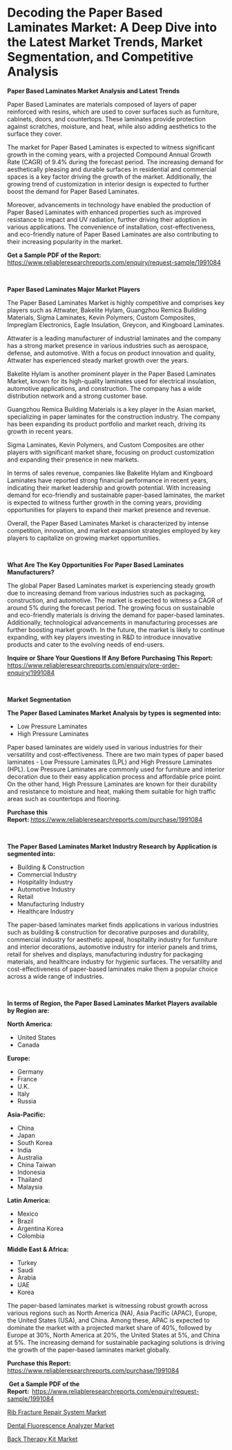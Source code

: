 <p><h1>Decoding the Paper Based Laminates Market: A Deep Dive into the Latest Market Trends, Market Segmentation, and Competitive Analysis</h1></p><p><strong>Paper Based Laminates Market Analysis and Latest Trends</strong></p>
<p><p>Paper Based Laminates are materials composed of layers of paper reinforced with resins, which are used to cover surfaces such as furniture, cabinets, doors, and countertops. These laminates provide protection against scratches, moisture, and heat, while also adding aesthetics to the surface they cover.</p><p>The market for Paper Based Laminates is expected to witness significant growth in the coming years, with a projected Compound Annual Growth Rate (CAGR) of 9.4% during the forecast period. The increasing demand for aesthetically pleasing and durable surfaces in residential and commercial spaces is a key factor driving the growth of the market. Additionally, the growing trend of customization in interior design is expected to further boost the demand for Paper Based Laminates.</p><p>Moreover, advancements in technology have enabled the production of Paper Based Laminates with enhanced properties such as improved resistance to impact and UV radiation, further driving their adoption in various applications. The convenience of installation, cost-effectiveness, and eco-friendly nature of Paper Based Laminates are also contributing to their increasing popularity in the market.</p></p>
<p><strong>Get a Sample PDF of the Report:&nbsp;</strong> <a href="https://www.reliableresearchreports.com/enquiry/request-sample/1991084">https://www.reliableresearchreports.com/enquiry/request-sample/1991084</a></p>
<p>&nbsp;</p>
<p><strong>Paper Based Laminates Major Market Players</strong></p>
<p><p>The Paper Based Laminates Market is highly competitive and comprises key players such as Attwater, Bakelite Hylam, Guangzhou Remica Building Materials, Sigma Laminates, Kevin Polymers, Custom Composites, Impreglam Electronics, Eagle Insulation, Greycon, and Kingboard Laminates. </p><p>Attwater is a leading manufacturer of industrial laminates and the company has a strong market presence in various industries such as aerospace, defense, and automotive. With a focus on product innovation and quality, Attwater has experienced steady market growth over the years. </p><p>Bakelite Hylam is another prominent player in the Paper Based Laminates Market, known for its high-quality laminates used for electrical insulation, automotive applications, and construction. The company has a wide distribution network and a strong customer base.</p><p>Guangzhou Remica Building Materials is a key player in the Asian market, specializing in paper laminates for the construction industry. The company has been expanding its product portfolio and market reach, driving its growth in recent years.</p><p>Sigma Laminates, Kevin Polymers, and Custom Composites are other players with significant market share, focusing on product customization and expanding their presence in new markets.</p><p>In terms of sales revenue, companies like Bakelite Hylam and Kingboard Laminates have reported strong financial performance in recent years, indicating their market leadership and growth potential. With increasing demand for eco-friendly and sustainable paper-based laminates, the market is expected to witness further growth in the coming years, providing opportunities for players to expand their market presence and revenue.</p><p>Overall, the Paper Based Laminates Market is characterized by intense competition, innovation, and market expansion strategies employed by key players to capitalize on growing market opportunities.</p></p>
<p>&nbsp;</p>
<p><strong>What Are The Key Opportunities For Paper Based Laminates Manufacturers?</strong></p>
<p><p>The global Paper Based Laminates market is experiencing steady growth due to increasing demand from various industries such as packaging, construction, and automotive. The market is expected to witness a CAGR of around 5% during the forecast period. The growing focus on sustainable and eco-friendly materials is driving the demand for paper-based laminates. Additionally, technological advancements in manufacturing processes are further boosting market growth. In the future, the market is likely to continue expanding, with key players investing in R&D to introduce innovative products and cater to the evolving needs of end-users.</p></p>
<p><strong>Inquire or Share Your Questions If Any Before Purchasing This Report:</strong> <a href="https://www.reliableresearchreports.com/enquiry/pre-order-enquiry/1991084">https://www.reliableresearchreports.com/enquiry/pre-order-enquiry/1991084</a></p>
<p>&nbsp;</p>
<p><strong>Market Segmentation</strong></p>
<p><strong>The Paper Based Laminates Market Analysis by types is segmented into:</strong></p>
<p><ul><li>Low Pressure Laminates</li><li>High Pressure Laminates</li></ul></p>
<p><p>Paper based laminates are widely used in various industries for their versatility and cost-effectiveness. There are two main types of paper based laminates - Low Pressure Laminates (LPL) and High Pressure Laminates (HPL). Low Pressure Laminates are commonly used for furniture and interior decoration due to their easy application process and affordable price point. On the other hand, High Pressure Laminates are known for their durability and resistance to moisture and heat, making them suitable for high traffic areas such as countertops and flooring.</p></p>
<p><strong>Purchase this Report:&nbsp;</strong><a href="https://www.reliableresearchreports.com/purchase/1991084">https://www.reliableresearchreports.com/purchase/1991084</a></p>
<p>&nbsp;</p>
<p><strong>The Paper Based Laminates Market Industry Research by Application is segmented into:</strong></p>
<p><ul><li>Building & Construction</li><li>Commercial Industry</li><li>Hospitality Industry</li><li>Automotive Industry</li><li>Retail</li><li>Manufacturing Industry</li><li>Healthcare Industry</li></ul></p>
<p><p>The paper-based laminates market finds applications in various industries such as building & construction for decorative purposes and durability, commercial industry for aesthetic appeal, hospitality industry for furniture and interior decorations, automotive industry for interior panels and trims, retail for shelves and displays, manufacturing industry for packaging materials, and healthcare industry for hygienic surfaces. The versatility and cost-effectiveness of paper-based laminates make them a popular choice across a wide range of industries.</p></p>
<p>&nbsp;</p>
<p><strong>In terms of Region, the Paper Based Laminates Market Players available by Region are:</strong></p>
<p>
    <p> <strong> North America: </strong>
        <ul>
            <li>United States</li>
            <li>Canada</li>
        </ul>
        </p> 
    <p> <strong> Europe: </strong>
        <ul>
            <li>Germany</li>
            <li>France</li>
            <li>U.K.</li>
            <li>Italy</li>
            <li>Russia</li>
        </ul>
        </p> 
    <p> <strong> Asia-Pacific: </strong>
        <ul>
            <li>China</li>
            <li>Japan</li>
            <li>South Korea</li>
            <li>India</li>
            <li>Australia</li>
            <li>China Taiwan</li>
            <li>Indonesia</li>
            <li>Thailand</li>
            <li>Malaysia</li>
        </ul>
        </p> 
    <p> <strong> Latin America: </strong>
        <ul>
            <li>Mexico</li>
            <li>Brazil</li>
            <li>Argentina Korea</li>
            <li>Colombia</li>
        </ul>
        </p> 
    <p> <strong> Middle East & Africa: </strong>
        <ul>
            <li>Turkey</li>
            <li>Saudi</li>
            <li>Arabia</li>
            <li>UAE</li>
            <li>Korea</li>
        </ul>
    </p>
    </p>
<p><p>The paper-based laminates market is witnessing robust growth across various regions such as North America (NA), Asia Pacific (APAC), Europe, the United States (USA), and China. Among these, APAC is expected to dominate the market with a projected market share of 40%, followed by Europe at 30%, North America at 20%, the United States at 5%, and China at 5%. The increasing demand for sustainable packaging solutions is driving the growth of the paper-based laminates market globally.</p></p>
<p><strong>Purchase this Report: </strong><a href="https://www.reliableresearchreports.com/purchase/1991084">https://www.reliableresearchreports.com/purchase/1991084</a></p>
<p>&nbsp;<strong>Get a Sample PDF of the Report:&nbsp;&nbsp;</strong><a href="https://www.reliableresearchreports.com/enquiry/request-sample/1991084">https://www.reliableresearchreports.com/enquiry/request-sample/1991084</a></p>
<p><strong></strong></p>
<p><p><a href="https://view.publitas.com/reportprime-1/rib-fracture-repair-system-market-research-report-the-key-to-successful-business-strategy-forecasted-for-period-from-2023-2030/">Rib Fracture Repair System Market</a></p><p><a href="https://view.publitas.com/reportprime-1/dental-fluorescence-analyzer-market-research-report-reveals-the-latest-trends-and-opportunities-of-this-market-for-period-from-2023-2030/">Dental Fluorescence Analyzer Market</a></p><p><a href="https://view.publitas.com/reportprime-1/back-therapy-kit-market-research-report-unlocks-analysis-on-the-market-financial-status-market-size-and-market-revenue-upto-2030/">Back Therapy Kit Market</a></p></p>